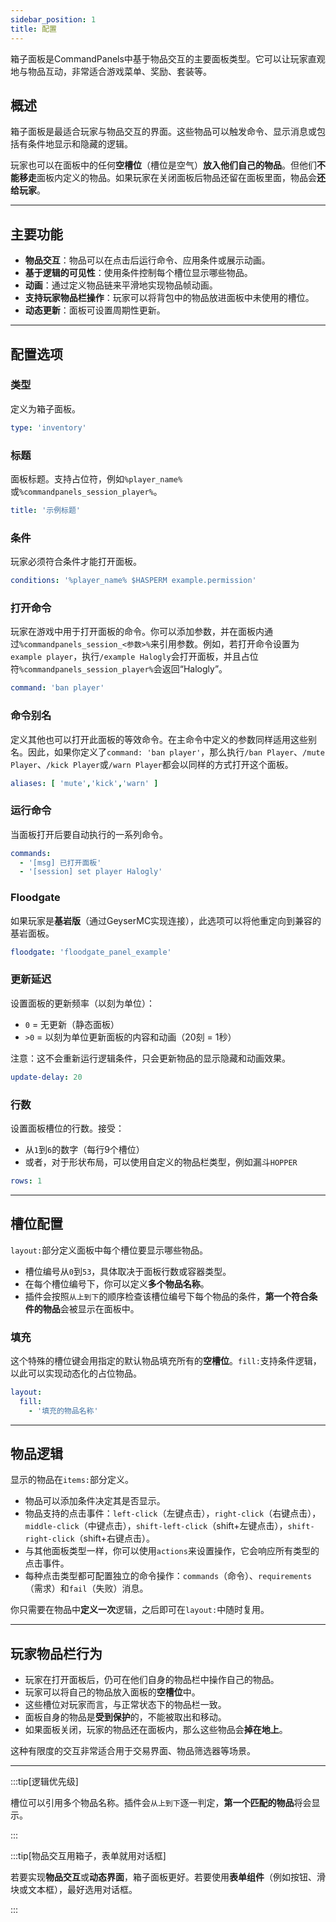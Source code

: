 ```yaml
---
sidebar_position: 1
title: 配置
---
```


箱子面板是CommandPanels中基于物品交互的主要面板类型。它可以让玩家直观地与物品互动，非常适合游戏菜单、奖励、套装等。

## 概述

箱子面板是最适合玩家与物品交互的界面。这些物品可以触发命令、显示消息或包括有条件地显示和隐藏的逻辑。

玩家也可以在面板中的任何**空槽位**（槽位是空气）**放入他们自己的物品**。但他们**不能移走**面板内定义的物品。如果玩家在关闭面板后物品还留在面板里面，物品会**还给玩家**。

------

## 主要功能

- **物品交互**：物品可以在点击后运行命令、应用条件或展示动画。
- **基于逻辑的可见性**：使用条件控制每个槽位显示哪些物品。
- **动画**：通过定义物品链来平滑地实现物品帧动画。
- **支持玩家物品栏操作**：玩家可以将背包中的物品放进面板中未使用的槽位。
- **动态更新**：面板可设置周期性更新。

------

## 配置选项

### 类型

定义为箱子面板。

```yaml
type: 'inventory'
```

### 标题

面板标题。支持占位符，例如`%player_name%`或`%commandpanels_session_player%`。

```yaml
title: '示例标题'
```

### 条件

玩家必须符合条件才能打开面板。

```yaml
conditions: '%player_name% $HASPERM example.permission'
```

### 打开命令

玩家在游戏中用于打开面板的命令。你可以添加参数，并在面板内通过`%commandpanels_session_<参数>%`来引用参数。例如，若打开命令设置为`example player`，执行`/example Halogly`会打开面板，并且占位符`%commandpanels_session_player%`会返回“Halogly”。

```yaml
command: 'ban player'
```

### 命令别名

定义其他也可以打开此面板的等效命令。在主命令中定义的参数同样适用这些别名。因此，如果你定义了`command: 'ban player'`，那么执行`/ban Player`、`/mute Player`、`/kick Player`或`/warn Player`都会以同样的方式打开这个面板。

```yaml
aliases: [ 'mute','kick','warn' ]
```

### 运行命令

当面板打开后要自动执行的一系列命令。

```yaml
commands:
  - '[msg] 已打开面板'
  - '[session] set player Halogly'
```

### Floodgate

如果玩家是**基岩版**（通过GeyserMC实现连接），此选项可以将他重定向到兼容的基岩面板。

```yaml
floodgate: 'floodgate_panel_example'
```

### 更新延迟

设置面板的更新频率（以刻为单位）：

- `0` = 无更新（静态面板）
- `>0` = 以刻为单位更新面板的内容和动画（20刻 = 1秒）

注意：这不会重新运行逻辑条件，只会更新物品的显示隐藏和动画效果。

```yaml
update-delay: 20
```

### 行数

设置面板槽位的行数。接受：

- 从`1`到`6`的数字（每行9个槽位）
- 或者，对于形状布局，可以使用自定义的物品栏类型，例如漏斗`HOPPER`

```yaml
rows: 1
```

------

## 槽位配置

`layout:`部分定义面板中每个槽位要显示哪些物品。

- 槽位编号从`0`到`53`，具体取决于面板行数或容器类型。
- 在每个槽位编号下，你可以定义**多个物品名称**。
- 插件会按照`从上到下`的顺序检查该槽位编号下每个物品的条件，**第一个符合条件的物品**会被显示在面板中。

### 填充

这个特殊的槽位键会用指定的默认物品填充所有的**空槽位**。`fill:`支持条件逻辑，以此可以实现动态化的占位物品。

```yaml
layout:
  fill:
    - '填充的物品名称'
```

------

## 物品逻辑

显示的物品在`items:`部分定义。

- 物品可以添加条件决定其是否显示。
- 物品支持的点击事件：`left-click`（左键点击），`right-click`（右键点击），`middle-click`（中键点击），`shift-left-click`（shift+左键点击），`shift-right-click`（shift+右键点击）。
- 与其他面板类型一样，你可以使用`actions`来设置操作，它会响应所有类型的点击事件。
- 每种点击类型都可配置独立的命令操作：`commands`（命令）、`requirements`（需求）和`fail`（失败）消息。

你只需要在物品中**定义一次**逻辑，之后即可在`layout:`中随时复用。

------

## 玩家物品栏行为

- 玩家在打开面板后，仍可在他们自身的物品栏中操作自己的物品。
- 玩家可以将自己的物品放入面板的**空槽位**中。
- 这些槽位对玩家而言，与正常状态下的物品栏一致。
- 面板自身的物品是**受到保护**的，不能被取出和移动。
- 如果面板关闭，玩家的物品还在面板内，那么这些物品会**掉在地上**。

这种有限度的交互非常适合用于交易界面、物品筛选器等场景。

------

:::tip[逻辑优先级]

槽位可以引用多个物品名称。插件会`从上到下`逐一判定，**第一个匹配的物品**将会显示。

:::

:::tip[物品交互用箱子，表单就用对话框]

若要实现**物品交互**或**动态界面**，箱子面板更好。若要使用**表单组件**（例如按钮、滑块或文本框），最好选用对话框。

:::